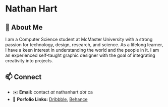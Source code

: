 # Nathan Hart
## 👋 About Me
I am a Computer Science student at McMaster University with a strong passion for technology, design, research, and science. As a lifelong learner, I have a keen interest in understanding the world and the people in it. I am an experienced self-taught graphic designer with the goal of integrating creativity into projects.

## 📫 Connect
- ✉️ **Email:** contact _at_ nathanhart _dot_ ca
- 🎨 **Porfolio Links:** [Dribbble](https://dribbble.com/NathanBHart), [Behance](https://www.behance.net/nathanbhart)
